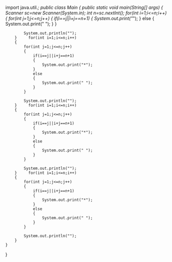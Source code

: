 import java.util.*;
public class Main
{
	public static void main(String[] args) 
	{
	    Scanner sc=new Scanner(System.in);
	    int n=sc.nextInt();
	    for(int i=1;i<=n;i++)
	    {
	        for(int j=1;j<=n;j++)
	        {
	            if(i==j||i+j==n+1)
	            {
	                System.out.print("*");
	            }
	            else
	            {
	                System.out.print(" ");
	            }
	        }
	    
	        System.out.println("");
	    }     for(int i=1;i<=n;i++)
	    {
	        for(int j=1;j<=n;j++)
	        {
	            if(i==j||i+j==n+1)
	            {
	                System.out.print("*");
	            }
	            else
	            {
	                System.out.print(" ");
	            }
	        }
	    
	        System.out.println("");
	    }     for(int i=1;i<=n;i++)
	    {
	        for(int j=1;j<=n;j++)
	        {
	            if(i==j||i+j==n+1)
	            {
	                System.out.print("*");
	            }
	            else
	            {
	                System.out.print(" ");
	            }
	        }
	    
	        System.out.println("");
	    }     for(int i=1;i<=n;i++)
	    {
	        for(int j=1;j<=n;j++)
	        {
	            if(i==j||i+j==n+1)
	            {
	                System.out.print("*");
	            }
	            else
	            {
	                System.out.print(" ");
	            }
	        }
	    
	        System.out.println("");
	    }    
	}
 }
